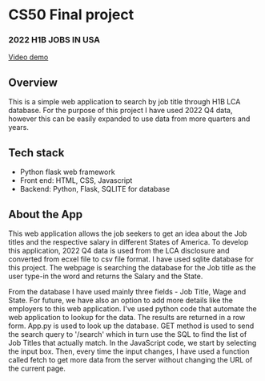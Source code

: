 # CS50 Final project
### 2022 H1B JOBS IN USA
[Video demo](https://youtu.be/NvaveDMNeCw)

## Overview
 This is a simple web application to search by job title through H1B LCA database. For the purpose of this project I have used 2022 Q4 data, however this can be easily expanded to use data from more quarters and years.

## Tech stack
- Python flask web framework
- Front end: HTML, CSS, Javascript
- Backend: Python, Flask, SQLITE for database

## About the App
   This web application allows the job seekers to get an idea about the Job titles and the respective salary in different States of America. To develop this application, 2022 Q4 data is used from the LCA disclosure  and converted from ecxel file to csv file format. I have used sqlite database for this project. The webpage is searching the database for the Job title as the user type-in the word and returns the Salary and the State.

   From the database I have used mainly three fields - Job Title, Wage and State. For future, we have also an option to add more details like the employers to this web application. I've used python code that automate the web application to lookup for the data. The results are returned in a row form. App.py is used to look up the database. GET method is used to send the search query to '/search' which in turn use the SQL to find the list of Job Titles that actually match. In the JavaScript code, we start by selecting the input box. Then, every time the input changes, I have used a function called fetch to get more data from the server without changing the URL of the current page.

  
